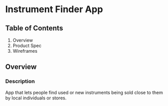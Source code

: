 # **Instrument Finder App**
## **Table of Contents**
1. Overview
2. Product Spec
3. Wireframes
## **Overview**
### **Description**
App that lets people find used or new instruments being sold close to them by local individuals or stores.
